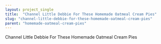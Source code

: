 ```yaml
---
layout: project_single
title:  "Channel Little Debbie For These Homemade Oatmeal Cream Pies"
slug: "channel-little-debbie-for-these-homemade-oatmeal-cream-pies"
parent: "homemade-oatmeal-cream-pies"
---
```

Channel Little Debbie For These Homemade Oatmeal Cream Pies